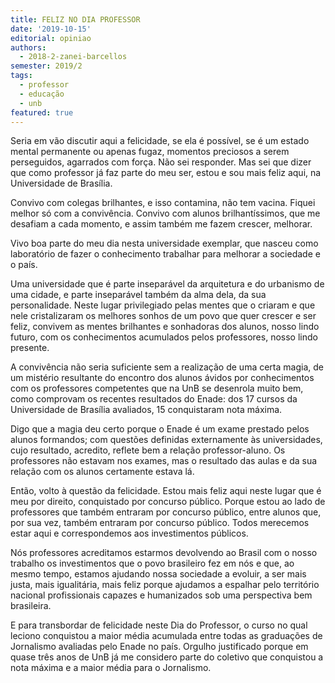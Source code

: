 ```yaml
---
title: FELIZ NO DIA PROFESSOR
date: '2019-10-15'
editorial: opiniao
authors:
  - 2018-2-zanei-barcellos
semester: 2019/2
tags:
  - professor
  - educação
  - unb
featured: true
---
```

Seria em vão discutir aqui a felicidade, se ela é possível, se é um estado mental permanente ou apenas fugaz, momentos preciosos a serem perseguidos, agarrados com força. Não sei responder. Mas sei que dizer que como professor já faz parte do meu ser, estou e sou mais feliz aqui, na Universidade de Brasília.

Convivo com colegas brilhantes, e isso contamina, não tem vacina. Fiquei melhor só com a convivência. Convivo com alunos brilhantíssimos, que me desafiam a cada momento, e assim também me fazem crescer, melhorar.

Vivo boa parte do meu dia nesta universidade exemplar, que nasceu como laboratório de fazer o conhecimento trabalhar para melhorar a sociedade e o país.

Uma universidade que é parte inseparável da arquitetura e do urbanismo de uma cidade, e parte inseparável também da alma dela, da sua personalidade. Neste lugar privilegiado pelas mentes que o criaram e que nele cristalizaram os melhores sonhos de um povo que quer crescer e ser feliz, convivem as mentes brilhantes e sonhadoras dos alunos, nosso lindo futuro, com os conhecimentos acumulados pelos professores, nosso lindo presente. 

A convivência não seria suficiente sem a realização de uma certa magia, de um mistério resultante do encontro dos alunos ávidos por conhecimentos com os professores competentes que na UnB se desenrola muito bem, como comprovam os recentes resultados do Enade: dos 17 cursos da Universidade de Brasília avaliados, 15 conquistaram nota máxima.

Digo que a magia deu certo porque o Enade é um exame prestado pelos alunos formandos; com questões definidas externamente às universidades, cujo resultado, acredito, reflete bem a relação professor-aluno. Os professores não estavam nos exames, mas o resultado das aulas e da sua relação com os alunos certamente estava lá.

Então, volto à questão da felicidade. Estou mais feliz aqui neste lugar que é meu por direito, conquistado por concurso público. Porque estou ao lado de professores que também entraram por concurso público, entre alunos que, por sua vez, também entraram por concurso público. Todos merecemos estar aqui e correspondemos aos investimentos públicos. 

Nós professores acreditamos estarmos devolvendo ao Brasil com o nosso trabalho os investimentos que o povo brasileiro fez em nós e que, ao mesmo tempo, estamos ajudando nossa sociedade a evoluir, a ser mais justa, mais igualitária, mais feliz porque ajudamos a espalhar pelo território nacional profissionais capazes e humanizados sob uma perspectiva bem brasileira.

E para transbordar de felicidade neste Dia do Professor, o curso no qual leciono conquistou a maior média acumulada entre todas as graduações de Jornalismo avaliadas pelo Enade no país. Orgulho justificado porque em quase três anos de UnB já me considero parte do coletivo que conquistou a nota máxima e a maior média para o Jornalismo.
